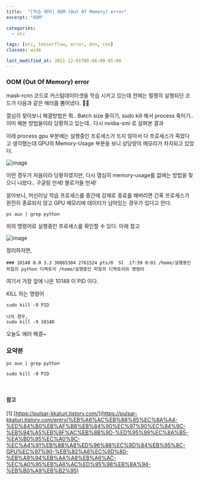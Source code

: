 ```yaml
---
title:  "[학습 에러] OOM (Out Of Memory) error"
excerpt: "OOM"

categories:
  - etc

tags: [etc, tensorflow, error, dnn, cnn]
classes: wide

last_modified_at: 2021-12-01T08:06:00-05:00
---
```


### OOM (Out Of Memory) error

mask-rcnn 코드로 커스텀데이터셋을 학습 시키고 있는데 전에는 멀쩡히 실행되던 코드가 다음과 같은 에러를 뿜어냈다. 🤛🤛

열심히 찾아보니 해결방법은 뭐.. Batch size 줄이기, sudo kill 해서 process 죽이기.. 이미 해본 방법들이라 당황하고 있는데.. 다시 nvidia-smi 로 살펴본 결과

아래 process gpu 부분에는 실행중인 프로세스가 뜨지 않아서 다 프로세스가 죽었다고 생각했는데 GPU의  Memory-Usage 부분을 보니 상당량의 메모리가 차지되고 있었다.

![image](https://user-images.githubusercontent.com/53431568/144225092-272d8135-607c-4abc-a2c7-58bfe683542c.png)



이런 경우가 처음이라 당황하였지만, 다시 열심히 memory-usage를 없애는 방법을 찾으니 나왔다.. 구글링 만세! 블로거들 만세!

알아보니, 머신러닝 학습 프로세스를 중간에 강제로 종료를 해버리면 간혹 프로세스가 완전히 종료되지 않고 GPU 메모리에 데이터가 남아있는 경우가 있다고 한다.

`ps aux | grep python` 

위의 명령어로 실행중인 프로세스를 확인할 수 있다. 아래 참고

![image](https://user-images.githubusercontent.com/53431568/144225431-928e85bf-dde8-48ac-9b72-6abea88d0d65.png)

정리하자면,

~~~
### 10148 0.0 3.3 30865304 2761524 pts/0  Sl  17:59 0:01 /home/실행중인 파일의 python 디렉토리 /home/실행중인 파일의 디렉토리와 명령어
~~~

여기서 가장 앞에 나온 10148 이 PID 이다. 

KILL 하는 명령어

~~~
sudo kill -9 PID  

나의 경우,
sudo kill -9 10148
~~~

오늘도 에러 해결~


### 요약본

~~~
ps aux | grep python

sudo kill -9 PID
~~~

<br>


#### 참고

[1] [https://pulsar-kkaturi.tistory.com/](https://pulsar-kkaturi.tistory.com/entry/%EB%A6%AC%EB%88%85%EC%8A%A4-%ED%84%B0%EB%AF%B8%EB%84%90%EC%97%90%EC%84%9C-%EB%94%A5%EB%9F%AC%EB%8B%9D-%ED%95%99%EC%8A%B5-%EA%B0%95%EC%A0%9C-%EC%A4%91%EB%8B%A8%ED%96%88%EC%9D%84%EB%95%8C-GPU%EC%97%90-%EB%82%A8%EC%9D%80-%EB%A9%94%EB%AA%A8%EB%A6%AC-%EC%A0%95%EB%A6%AC%ED%95%98%EB%8A%94-%EB%B0%A9%EB%B2%95)
